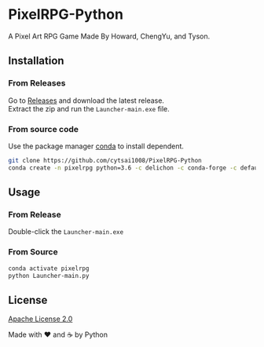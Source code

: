 # PixelRPG-Python

 A Pixel Art RPG Game Made By Howard, ChengYu, and Tyson.

## Installation

### From Releases

Go to [Releases](https://github.com/cytsai1008/PixelRPG-Python/releases) and download the latest release.  
Extract the zip and run the `Launcher-main.exe` file.

### From source code

Use the package manager [conda](<https://anaconda.org/>) to install dependent.

```bash
git clone https://github.com/cytsai1008/PixelRPG-Python
conda create -n pixelrpg python=3.6 -c delichon -c conda-forge -c defaults pyside2 pygame pyautogui --no-default-packages
```

## Usage

### From Release

Double-click the `Launcher-main.exe`  

### From Source

```bash
conda activate pixelrpg
python Launcher-main.py
```

## License

[Apache License 2.0](https://choosealicense.com/licenses/apache-2.0/)

<bold>Made with ❤ and ☕ by Python</bold>


